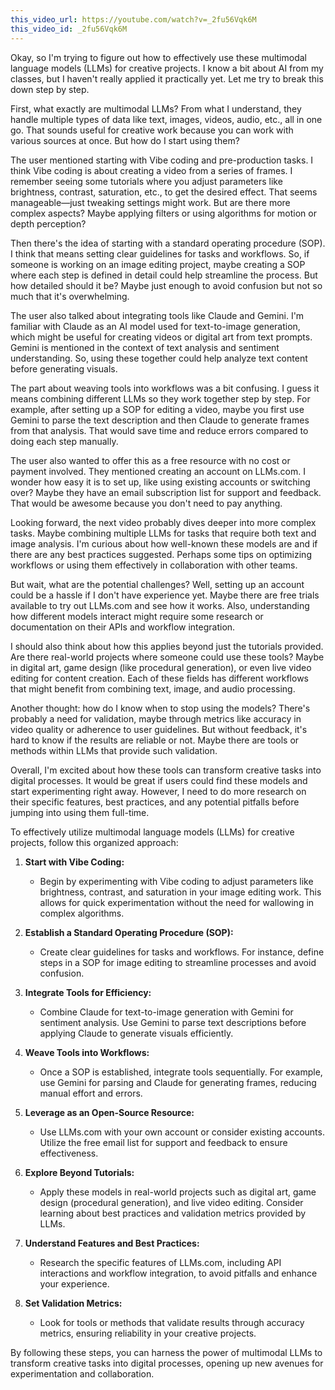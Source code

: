 ```yaml
---
this_video_url: https://youtube.com/watch?v=_2fu56Vqk6M
this_video_id: _2fu56Vqk6M
---
```

<think>
Okay, so I'm trying to figure out how to effectively use these multimodal language models (LLMs) for creative projects. I know a bit about AI from my classes, but I haven't really applied it practically yet. Let me try to break this down step by step.

First, what exactly are multimodal LLMs? From what I understand, they handle multiple types of data like text, images, videos, audio, etc., all in one go. That sounds useful for creative work because you can work with various sources at once. But how do I start using them?

The user mentioned starting with Vibe coding and pre-production tasks. I think Vibe coding is about creating a video from a series of frames. I remember seeing some tutorials where you adjust parameters like brightness, contrast, saturation, etc., to get the desired effect. That seems manageable—just tweaking settings might work. But are there more complex aspects? Maybe applying filters or using algorithms for motion or depth perception?

Then there's the idea of starting with a standard operating procedure (SOP). I think that means setting clear guidelines for tasks and workflows. So, if someone is working on an image editing project, maybe creating a SOP where each step is defined in detail could help streamline the process. But how detailed should it be? Maybe just enough to avoid confusion but not so much that it's overwhelming.

The user also talked about integrating tools like Claude and Gemini. I'm familiar with Claude as an AI model used for text-to-image generation, which might be useful for creating videos or digital art from text prompts. Gemini is mentioned in the context of text analysis and sentiment understanding. So, using these together could help analyze text content before generating visuals.

The part about weaving tools into workflows was a bit confusing. I guess it means combining different LLMs so they work together step by step. For example, after setting up a SOP for editing a video, maybe you first use Gemini to parse the text description and then Claude to generate frames from that analysis. That would save time and reduce errors compared to doing each step manually.

The user also wanted to offer this as a free resource with no cost or payment involved. They mentioned creating an account on LLMs.com. I wonder how easy it is to set up, like using existing accounts or switching over? Maybe they have an email subscription list for support and feedback. That would be awesome because you don't need to pay anything.

Looking forward, the next video probably dives deeper into more complex tasks. Maybe combining multiple LLMs for tasks that require both text and image analysis. I'm curious about how well-known these models are and if there are any best practices suggested. Perhaps some tips on optimizing workflows or using them effectively in collaboration with other teams.

But wait, what are the potential challenges? Well, setting up an account could be a hassle if I don't have experience yet. Maybe there are free trials available to try out LLMs.com and see how it works. Also, understanding how different models interact might require some research or documentation on their APIs and workflow integration.

I should also think about how this applies beyond just the tutorials provided. Are there real-world projects where someone could use these tools? Maybe in digital art, game design (like procedural generation), or even live video editing for content creation. Each of these fields has different workflows that might benefit from combining text, image, and audio processing.

Another thought: how do I know when to stop using the models? There's probably a need for validation, maybe through metrics like accuracy in video quality or adherence to user guidelines. But without feedback, it's hard to know if the results are reliable or not. Maybe there are tools or methods within LLMs that provide such validation.

Overall, I'm excited about how these tools can transform creative tasks into digital processes. It would be great if users could find these models and start experimenting right away. However, I need to do more research on their specific features, best practices, and any potential pitfalls before jumping into using them full-time.
</think>

To effectively utilize multimodal language models (LLMs) for creative projects, follow this organized approach:

1. **Start with Vibe Coding:**
   - Begin by experimenting with Vibe coding to adjust parameters like brightness, contrast, and saturation in your image editing work. This allows for quick experimentation without the need for wallowing in complex algorithms.

2. **Establish a Standard Operating Procedure (SOP):**
   - Create clear guidelines for tasks and workflows. For instance, define steps in a SOP for image editing to streamline processes and avoid confusion.

3. **Integrate Tools for Efficiency:**
   - Combine Claude for text-to-image generation with Gemini for sentiment analysis. Use Gemini to parse text descriptions before applying Claude to generate visuals efficiently.

4. **Weave Tools into Workflows:**
   - Once a SOP is established, integrate tools sequentially. For example, use Gemini for parsing and Claude for generating frames, reducing manual effort and errors.

5. **Leverage as an Open-Source Resource:**
   - Use LLMs.com with your own account or consider existing accounts. Utilize the free email list for support and feedback to ensure effectiveness.

6. **Explore Beyond Tutorials:**
   - Apply these models in real-world projects such as digital art, game design (procedural generation), and live video editing. Consider learning about best practices and validation metrics provided by LLMs.

7. **Understand Features and Best Practices:**
   - Research the specific features of LLMs.com, including API interactions and workflow integration, to avoid pitfalls and enhance your experience.

8. **Set Validation Metrics:**
   - Look for tools or methods that validate results through accuracy metrics, ensuring reliability in your creative projects.

By following these steps, you can harness the power of multimodal LLMs to transform creative tasks into digital processes, opening up new avenues for experimentation and collaboration.
